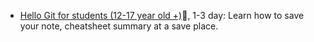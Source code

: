 
  - [Hello Git for students (12-17 year old +)](HelloGit/ForSchool/index.md)🚷, 1-3 day: Learn how to save your note, cheatsheet summary at a save place.
